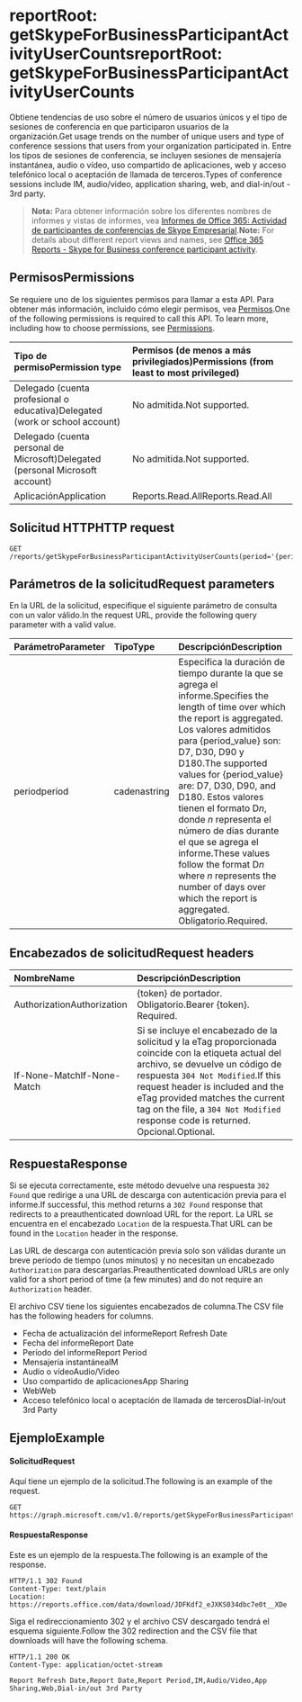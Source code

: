 # <a name="reportroot-getskypeforbusinessparticipantactivityusercounts"></a><span data-ttu-id="9957b-101">reportRoot: getSkypeForBusinessParticipantActivityUserCounts</span><span class="sxs-lookup"><span data-stu-id="9957b-101">reportRoot: getSkypeForBusinessParticipantActivityUserCounts</span></span>

<span data-ttu-id="9957b-102">Obtiene tendencias de uso sobre el número de usuarios únicos y el tipo de sesiones de conferencia en que participaron usuarios de la organización.</span><span class="sxs-lookup"><span data-stu-id="9957b-102">Get usage trends on the number of unique users and type of conference sessions that users from your organization participated in.</span></span> <span data-ttu-id="9957b-103">Entre los tipos de sesiones de conferencia, se incluyen sesiones de mensajería instantánea, audio o vídeo, uso compartido de aplicaciones, web y acceso telefónico local o aceptación de llamada de terceros.</span><span class="sxs-lookup"><span data-stu-id="9957b-103">Types of conference sessions include IM, audio/video, application sharing, web, and dial-in/out - 3rd party.</span></span>

> <span data-ttu-id="9957b-104">**Nota:** Para obtener información sobre los diferentes nombres de informes y vistas de informes, vea [Informes de Office 365: Actividad de participantes de conferencias de Skype Empresarial](https://support.office.com/client/Skype-for-Business-Online-conference-participant-activity-c3c89995-65dd-4715-9e38-bb244c742c6b).</span><span class="sxs-lookup"><span data-stu-id="9957b-104">**Note:** For details about different report views and names, see [Office 365 Reports - Skype for Business conference participant activity](https://support.office.com/client/Skype-for-Business-Online-conference-participant-activity-c3c89995-65dd-4715-9e38-bb244c742c6b).</span></span>

## <a name="permissions"></a><span data-ttu-id="9957b-105">Permisos</span><span class="sxs-lookup"><span data-stu-id="9957b-105">Permissions</span></span>

<span data-ttu-id="9957b-p102">Se requiere uno de los siguientes permisos para llamar a esta API. Para obtener más información, incluido cómo elegir permisos, vea [Permisos](../../../concepts/permissions_reference.md).</span><span class="sxs-lookup"><span data-stu-id="9957b-p102">One of the following permissions is required to call this API. To learn more, including how to choose permissions, see [Permissions](../../../concepts/permissions_reference.md).</span></span>

| <span data-ttu-id="9957b-108">Tipo de permiso</span><span class="sxs-lookup"><span data-stu-id="9957b-108">Permission type</span></span>                        | <span data-ttu-id="9957b-109">Permisos (de menos a más privilegiados)</span><span class="sxs-lookup"><span data-stu-id="9957b-109">Permissions (from least to most privileged)</span></span> |
| :------------------------------------- | :--------------------------------------- |
| <span data-ttu-id="9957b-110">Delegado (cuenta profesional o educativa)</span><span class="sxs-lookup"><span data-stu-id="9957b-110">Delegated (work or school account)</span></span>     | <span data-ttu-id="9957b-111">No admitida.</span><span class="sxs-lookup"><span data-stu-id="9957b-111">Not supported.</span></span>                           |
| <span data-ttu-id="9957b-112">Delegado (cuenta personal de Microsoft)</span><span class="sxs-lookup"><span data-stu-id="9957b-112">Delegated (personal Microsoft account)</span></span> | <span data-ttu-id="9957b-113">No admitida.</span><span class="sxs-lookup"><span data-stu-id="9957b-113">Not supported.</span></span>                           |
| <span data-ttu-id="9957b-114">Aplicación</span><span class="sxs-lookup"><span data-stu-id="9957b-114">Application</span></span>                            | <span data-ttu-id="9957b-115">Reports.Read.All</span><span class="sxs-lookup"><span data-stu-id="9957b-115">Reports.Read.All</span></span>                         |

## <a name="http-request"></a><span data-ttu-id="9957b-116">Solicitud HTTP</span><span class="sxs-lookup"><span data-stu-id="9957b-116">HTTP request</span></span>

<!-- { "blockType": "ignored" } --> 

```http
GET /reports/getSkypeForBusinessParticipantActivityUserCounts(period='{period_value}')
```

## <a name="request-parameters"></a><span data-ttu-id="9957b-117">Parámetros de la solicitud</span><span class="sxs-lookup"><span data-stu-id="9957b-117">Request parameters</span></span>

<span data-ttu-id="9957b-118">En la URL de la solicitud, especifique el siguiente parámetro de consulta con un valor válido.</span><span class="sxs-lookup"><span data-stu-id="9957b-118">In the request URL, provide the following query parameter with a valid value.</span></span>

| <span data-ttu-id="9957b-119">Parámetro</span><span class="sxs-lookup"><span data-stu-id="9957b-119">Parameter</span></span> | <span data-ttu-id="9957b-120">Tipo</span><span class="sxs-lookup"><span data-stu-id="9957b-120">Type</span></span>   | <span data-ttu-id="9957b-121">Descripción</span><span class="sxs-lookup"><span data-stu-id="9957b-121">Description</span></span>                              |
| :-------- | :----- | :--------------------------------------- |
| <span data-ttu-id="9957b-122">period</span><span class="sxs-lookup"><span data-stu-id="9957b-122">period</span></span>    | <span data-ttu-id="9957b-123">cadena</span><span class="sxs-lookup"><span data-stu-id="9957b-123">string</span></span> | <span data-ttu-id="9957b-124">Especifica la duración de tiempo durante la que se agrega el informe.</span><span class="sxs-lookup"><span data-stu-id="9957b-124">Specifies the length of time over which the report is aggregated.</span></span> <span data-ttu-id="9957b-125">Los valores admitidos para {period_value} son: D7, D30, D90 y D180.</span><span class="sxs-lookup"><span data-stu-id="9957b-125">The supported values for {period_value} are: D7, D30, D90, and D180.</span></span> <span data-ttu-id="9957b-126">Estos valores tienen el formato D*n*, donde *n* representa el número de días durante el que se agrega el informe.</span><span class="sxs-lookup"><span data-stu-id="9957b-126">These values follow the format D*n* where *n* represents the number of days over which the report is aggregated.</span></span> <span data-ttu-id="9957b-127">Obligatorio.</span><span class="sxs-lookup"><span data-stu-id="9957b-127">Required.</span></span> |

## <a name="request-headers"></a><span data-ttu-id="9957b-128">Encabezados de solicitud</span><span class="sxs-lookup"><span data-stu-id="9957b-128">Request headers</span></span>

| <span data-ttu-id="9957b-129">Nombre</span><span class="sxs-lookup"><span data-stu-id="9957b-129">Name</span></span>          | <span data-ttu-id="9957b-130">Descripción</span><span class="sxs-lookup"><span data-stu-id="9957b-130">Description</span></span>               |
| :------------ | :------------------------ |
| <span data-ttu-id="9957b-131">Authorization</span><span class="sxs-lookup"><span data-stu-id="9957b-131">Authorization</span></span> | <span data-ttu-id="9957b-p104">{token} de portador. Obligatorio.</span><span class="sxs-lookup"><span data-stu-id="9957b-p104">Bearer {token}. Required.</span></span> |
| <span data-ttu-id="9957b-134">If-None-Match</span><span class="sxs-lookup"><span data-stu-id="9957b-134">If-None-Match</span></span> | <span data-ttu-id="9957b-135">Si se incluye el encabezado de la solicitud y la eTag proporcionada coincide con la etiqueta actual del archivo, se devuelve un código de respuesta `304 Not Modified`.</span><span class="sxs-lookup"><span data-stu-id="9957b-135">If this request header is included and the eTag provided matches the current tag on the file, a `304 Not Modified` response code is returned.</span></span> <span data-ttu-id="9957b-136">Opcional.</span><span class="sxs-lookup"><span data-stu-id="9957b-136">Optional.</span></span> |

## <a name="response"></a><span data-ttu-id="9957b-137">Respuesta</span><span class="sxs-lookup"><span data-stu-id="9957b-137">Response</span></span>

<span data-ttu-id="9957b-138">Si se ejecuta correctamente, este método devuelve una respuesta `302 Found` que redirige a una URL de descarga con autenticación previa para el informe.</span><span class="sxs-lookup"><span data-stu-id="9957b-138">If successful, this method returns a `302 Found` response that redirects to a preauthenticated download URL for the report.</span></span> <span data-ttu-id="9957b-139">La URL se encuentra en el encabezado `Location` de la respuesta.</span><span class="sxs-lookup"><span data-stu-id="9957b-139">That URL can be found in the `Location` header in the response.</span></span>

<span data-ttu-id="9957b-140">Las URL de descarga con autenticación previa solo son válidas durante un breve período de tiempo (unos minutos) y no necesitan un encabezado `Authorization` para descargarlas.</span><span class="sxs-lookup"><span data-stu-id="9957b-140">Preauthenticated download URLs are only valid for a short period of time (a few minutes) and do not require an `Authorization` header.</span></span>

<span data-ttu-id="9957b-141">El archivo CSV tiene los siguientes encabezados de columna.</span><span class="sxs-lookup"><span data-stu-id="9957b-141">The CSV file has the following headers for columns.</span></span>

- <span data-ttu-id="9957b-142">Fecha de actualización del informe</span><span class="sxs-lookup"><span data-stu-id="9957b-142">Report Refresh Date</span></span>
- <span data-ttu-id="9957b-143">Fecha del informe</span><span class="sxs-lookup"><span data-stu-id="9957b-143">Report Date</span></span>
- <span data-ttu-id="9957b-144">Período del informe</span><span class="sxs-lookup"><span data-stu-id="9957b-144">Report Period</span></span>
- <span data-ttu-id="9957b-145">Mensajería instantánea</span><span class="sxs-lookup"><span data-stu-id="9957b-145">IM</span></span>
- <span data-ttu-id="9957b-146">Audio o vídeo</span><span class="sxs-lookup"><span data-stu-id="9957b-146">Audio/Video</span></span>
- <span data-ttu-id="9957b-147">Uso compartido de aplicaciones</span><span class="sxs-lookup"><span data-stu-id="9957b-147">App Sharing</span></span>
- <span data-ttu-id="9957b-148">Web</span><span class="sxs-lookup"><span data-stu-id="9957b-148">Web</span></span>
- <span data-ttu-id="9957b-149">Acceso telefónico local o aceptación de llamada de terceros</span><span class="sxs-lookup"><span data-stu-id="9957b-149">Dial-in/out 3rd Party</span></span>

## <a name="example"></a><span data-ttu-id="9957b-150">Ejemplo</span><span class="sxs-lookup"><span data-stu-id="9957b-150">Example</span></span>

#### <a name="request"></a><span data-ttu-id="9957b-151">Solicitud</span><span class="sxs-lookup"><span data-stu-id="9957b-151">Request</span></span>

<span data-ttu-id="9957b-152">Aquí tiene un ejemplo de la solicitud.</span><span class="sxs-lookup"><span data-stu-id="9957b-152">The following is an example of the request.</span></span>

<!-- {
  "blockType": "request",
  "name": "reportroot_getskypeforbusinessparticipantactivityusercounts"
}-->

```http
GET https://graph.microsoft.com/v1.0/reports/getSkypeForBusinessParticipantActivityUserCounts(period='D7')
```

#### <a name="response"></a><span data-ttu-id="9957b-153">Respuesta</span><span class="sxs-lookup"><span data-stu-id="9957b-153">Response</span></span>

<span data-ttu-id="9957b-154">Este es un ejemplo de la respuesta.</span><span class="sxs-lookup"><span data-stu-id="9957b-154">The following is an example of the response.</span></span>

<!-- { "blockType": "ignored" } --> 

```http
HTTP/1.1 302 Found
Content-Type: text/plain
Location: https://reports.office.com/data/download/JDFKdf2_eJXKS034dbc7e0t__XDe
```

<span data-ttu-id="9957b-155">Siga el redireccionamiento 302 y el archivo CSV descargado tendrá el esquema siguiente.</span><span class="sxs-lookup"><span data-stu-id="9957b-155">Follow the 302 redirection and the CSV file that downloads will have the following schema.</span></span>

<!-- {
  "blockType": "response",
  "truncated": true,
  "@odata.type": "stream"
} -->

```http
HTTP/1.1 200 OK
Content-Type: application/octet-stream

Report Refresh Date,Report Date,Report Period,IM,Audio/Video,App Sharing,Web,Dial-in/out 3rd Party
```
